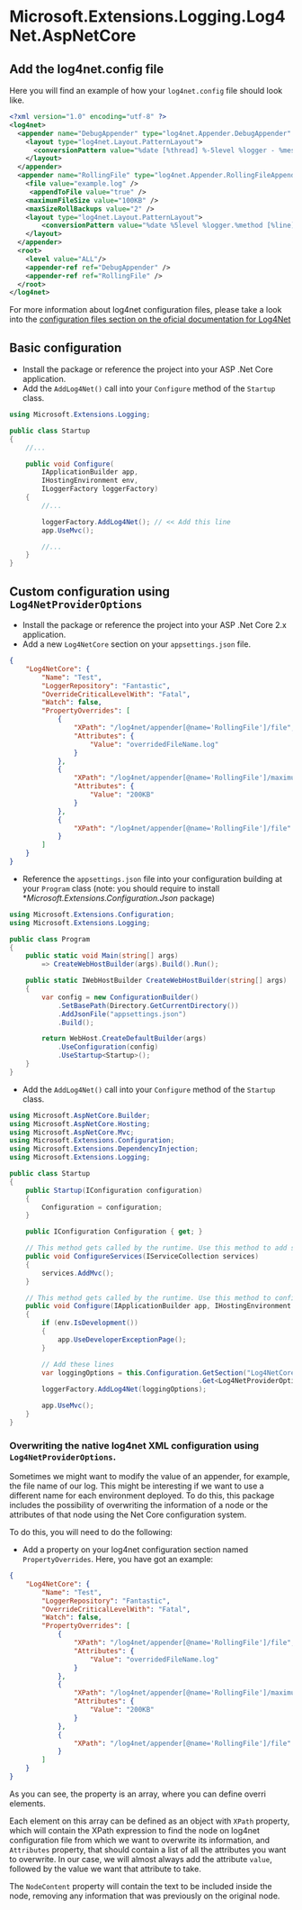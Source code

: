 # Microsoft.Extensions.Logging.Log4Net.AspNetCore

 ## Add the log4net.config file

 Here you will find an example of how your `log4net.config` file should look like.
 
```xml
<?xml version="1.0" encoding="utf-8" ?>
<log4net>
  <appender name="DebugAppender" type="log4net.Appender.DebugAppender" >
    <layout type="log4net.Layout.PatternLayout">
      <conversionPattern value="%date [%thread] %-5level %logger - %message%newline" />
    </layout>
  </appender>
  <appender name="RollingFile" type="log4net.Appender.RollingFileAppender">
    <file value="example.log" />
     <appendToFile value="true" />
    <maximumFileSize value="100KB" />
    <maxSizeRollBackups value="2" />
    <layout type="log4net.Layout.PatternLayout">
        <conversionPattern value="%date %5level %logger.%method [%line] - MESSAGE: %message%newline %exception" />
    </layout>
  </appender>
  <root>
    <level value="ALL"/>
    <appender-ref ref="DebugAppender" />
    <appender-ref ref="RollingFile" />
  </root>
</log4net>
```

For more information about log4net configuration files, please take a look into the [configuration files section on the oficial documentation for Log4Net](https://logging.apache.org/log4net/release/manual/configuration.html)

 ## Basic configuration

* Install the package or reference the project into your ASP .Net Core application.
* Add the `AddLog4Net()` call into your `Configure` method of the `Startup` class.

```csharp
using Microsoft.Extensions.Logging;

public class Startup
{
    //...

    public void Configure(
        IApplicationBuilder app,
        IHostingEnvironment env,
        ILoggerFactory loggerFactory)
    {
        //...

        loggerFactory.AddLog4Net(); // << Add this line
        app.UseMvc();

        //...
    }
}
```

 ## Custom configuration using `Log4NetProviderOptions`

* Install the package or reference the project into your ASP .Net Core 2.x application.
* Add a new `Log4NetCore` section on your `appsettings.json` file.

```json
{
	"Log4NetCore": {
		"Name": "Test",
		"LoggerRepository": "Fantastic",
		"OverrideCriticalLevelWith": "Fatal",
		"Watch": false,
		"PropertyOverrides": [
			{
				"XPath": "/log4net/appender[@name='RollingFile']/file",
				"Attributes": {
					"Value": "overridedFileName.log"
				}
			},
			{
				"XPath": "/log4net/appender[@name='RollingFile']/maximumFileSize",
				"Attributes": {
					"Value": "200KB"
				}
			},
			{
				"XPath": "/log4net/appender[@name='RollingFile']/file"
			}
		]
	}
}
```

* Reference the `appsettings.json` file into your configuration building at your `Program` class (note: you should require to install  **Microsoft.Extensions.Configuration.Json* package)

```csharp
using Microsoft.Extensions.Configuration;
using Microsoft.Extensions.Logging;

public class Program
{
    public static void Main(string[] args)
        => CreateWebHostBuilder(args).Build().Run();

    public static IWebHostBuilder CreateWebHostBuilder(string[] args) 
    {
        var config = new ConfigurationBuilder()
            .SetBasePath(Directory.GetCurrentDirectory())
            .AddJsonFile("appsettings.json")
            .Build();

        return WebHost.CreateDefaultBuilder(args)
            .UseConfiguration(config)
            .UseStartup<Startup>();
    }
}

```
* Add the `AddLog4Net()` call into your `Configure` method of the `Startup` class.

```csharp
using Microsoft.AspNetCore.Builder;
using Microsoft.AspNetCore.Hosting;
using Microsoft.AspNetCore.Mvc;
using Microsoft.Extensions.Configuration;
using Microsoft.Extensions.DependencyInjection;
using Microsoft.Extensions.Logging;

public class Startup
{
    public Startup(IConfiguration configuration)
    {
        Configuration = configuration;
    }

    public IConfiguration Configuration { get; }

    // This method gets called by the runtime. Use this method to add services to the container.
    public void ConfigureServices(IServiceCollection services)
    {
        services.AddMvc();
    }

    // This method gets called by the runtime. Use this method to configure the HTTP request pipeline.
    public void Configure(IApplicationBuilder app, IHostingEnvironment env, ILoggerFactory loggerFactory)
    {
        if (env.IsDevelopment())
        {
            app.UseDeveloperExceptionPage();
        }

        // Add these lines
        var loggingOptions = this.Configuration.GetSection("Log4NetCore")
                                               .Get<Log4NetProviderOptions>();
        loggerFactory.AddLog4Net(loggingOptions);

        app.UseMvc();
    }
}
```

### Overwriting the native log4net XML configuration using `Log4NetProviderOptions`.

Sometimes we might want to modify the value of an appender, for example, the file name of our log. This might be interesting if we want to use a different name for each environment deployed. To do this, this package includes the possibility of overwriting the information of a node or the attributes of that node using the Net Core configuration system.

To do this, you will need to do the following:

* Add a property on your log4net configuration section named `PropertyOverrides`. Here, you have got an example:

```json
{    
	"Log4NetCore": {
		"Name": "Test",
		"LoggerRepository": "Fantastic",
		"OverrideCriticalLevelWith": "Fatal",
		"Watch": false,
		"PropertyOverrides": [
			{
				"XPath": "/log4net/appender[@name='RollingFile']/file",
				"Attributes": {
					"Value": "overridedFileName.log"
				}
			},
			{
				"XPath": "/log4net/appender[@name='RollingFile']/maximumFileSize",
				"Attributes": {
					"Value": "200KB"
				}
			},
			{
				"XPath": "/log4net/appender[@name='RollingFile']/file"
			}
		]
	}
}
```

As you can see, the property is an array, where you can define overri elements.

Each element on this array can be defined as an object with `XPath` property, which will contain the XPath expression to find the node on log4net configuration file from which we want to overwrite its information, and `Attributes` property, that should contain a list of all the attributes you want to overwrite. In our case, we will almost always add the attribute `value`, followed by the value we want that attribute to take.

The `NodeContent` property will contain the text to be included inside the node, removing any information that was previously on the original node.
